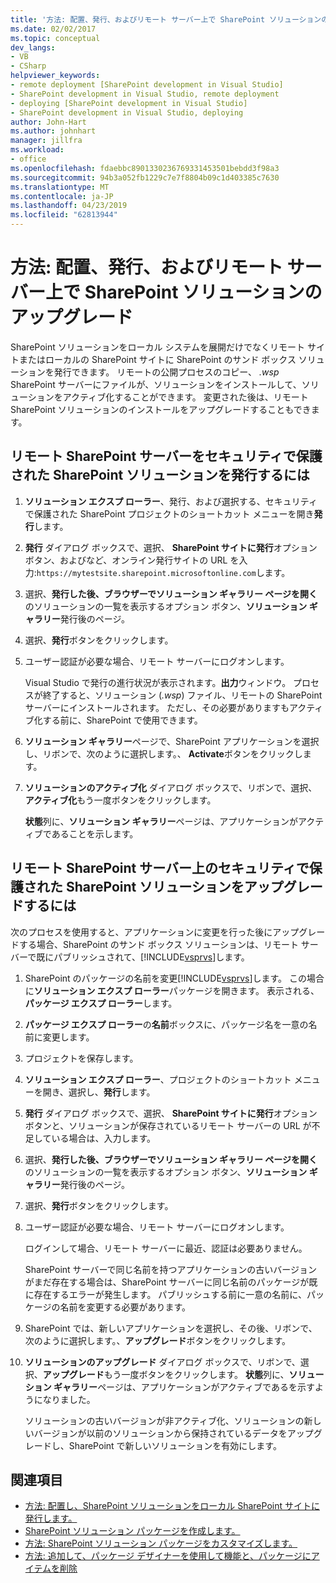 ```yaml
---
title: '方法: 配置、発行、およびリモート サーバー上で SharePoint ソリューションのアップグレード |Microsoft Docs'
ms.date: 02/02/2017
ms.topic: conceptual
dev_langs:
- VB
- CSharp
helpviewer_keywords:
- remote deployment [SharePoint development in Visual Studio]
- SharePoint development in Visual Studio, remote deployment
- deploying [SharePoint development in Visual Studio]
- SharePoint development in Visual Studio, deploying
author: John-Hart
ms.author: johnhart
manager: jillfra
ms.workload:
- office
ms.openlocfilehash: fdaebbc8901330236769331453501bebdd3f98a3
ms.sourcegitcommit: 94b3a052fb1229c7e7f8804b09c1d403385c7630
ms.translationtype: MT
ms.contentlocale: ja-JP
ms.lasthandoff: 04/23/2019
ms.locfileid: "62813944"
---
```

# <a name="how-to-deploy-publish-and-upgrade-sharepoint-solutions-on-a-remote-server"></a>方法: 配置、発行、およびリモート サーバー上で SharePoint ソリューションのアップグレード
  SharePoint ソリューションをローカル システムを展開だけでなくリモート サイトまたはローカルの SharePoint サイトに SharePoint のサンド ボックス ソリューションを発行できます。 リモートの公開プロセスのコピー、 *.wsp* SharePoint サーバーにファイルが、ソリューションをインストールして、ソリューションをアクティブ化することができます。 変更された後は、リモート SharePoint ソリューションのインストールをアップグレードすることもできます。

## <a name="to-publish-a-sandboxed-sharepoint-solution-to-a-remote-sharepoint-server"></a>リモート SharePoint サーバーをセキュリティで保護された SharePoint ソリューションを発行するには

1. **ソリューション エクスプ ローラー**、発行、および選択する、セキュリティで保護された SharePoint プロジェクトのショートカット メニューを開き**発行**します。

2. **発行** ダイアログ ボックスで、選択、 **SharePoint サイトに発行**オプション ボタン、およびなど、オンライン発行サイトの URL を入力:`https://mytestsite.sharepoint.microsoftonline.com`します。

3. 選択、**発行した後、ブラウザーでソリューション ギャラリー ページを開く**のソリューションの一覧を表示するオプション ボタン、**ソリューション ギャラリー**発行後のページ。

4. 選択、**発行**ボタンをクリックします。

5. ユーザー認証が必要な場合、リモート サーバーにログオンします。

     Visual Studio で発行の進行状況が表示されます。**出力**ウィンドウ。 プロセスが終了すると、ソリューション (*.wsp*) ファイル、リモートの SharePoint サーバーにインストールされます。 ただし、その必要がありますもアクティブ化する前に、SharePoint で使用できます。

6. **ソリューション ギャラリー**ページで、SharePoint アプリケーションを選択し、リボンで、次のように選択します。、 **Activate**ボタンをクリックします。

7. **ソリューションのアクティブ化** ダイアログ ボックスで、リボンで、選択、**アクティブ化**もう一度ボタンをクリックします。

     **状態**列に、**ソリューション ギャラリー**ページは、アプリケーションがアクティブであることを示します。

## <a name="to-upgrade-a-sandboxed-sharepoint-solution-on-a-remote-sharepoint-server"></a>リモート SharePoint サーバー上のセキュリティで保護された SharePoint ソリューションをアップグレードするには
 次のプロセスを使用すると、アプリケーションに変更を行った後にアップグレードする場合、SharePoint のサンド ボックス ソリューションは、リモート サーバーで既にパブリッシュされて、[!INCLUDE[vsprvs](../sharepoint/includes/vsprvs-md.md)]します。

1. SharePoint のパッケージの名前を変更[!INCLUDE[vsprvs](../sharepoint/includes/vsprvs-md.md)]します。 この場合に**ソリューション エクスプ ローラー**パッケージを開きます。 表示される、**パッケージ エクスプ ローラー**します。

2. **パッケージ エクスプ ローラー**の**名前**ボックスに、パッケージ名を一意の名前に変更します。

3. プロジェクトを保存します。

4. **ソリューション エクスプ ローラー**、プロジェクトのショートカット メニューを開き、選択し、**発行**します。

5. **発行** ダイアログ ボックスで、選択、 **SharePoint サイトに発行**オプション ボタンと、ソリューションが保存されているリモート サーバーの URL が不足している場合は、入力します。

6. 選択、**発行した後、ブラウザーでソリューション ギャラリー ページを開く**のソリューションの一覧を表示するオプション ボタン、**ソリューション ギャラリー**発行後のページ。

7. 選択、**発行**ボタンをクリックします。

8. ユーザー認証が必要な場合、リモート サーバーにログオンします。

     ログインして場合、リモート サーバーに最近、認証は必要ありません。

     SharePoint サーバーで同じ名前を持つアプリケーションの古いバージョンがまだ存在する場合は、SharePoint サーバーに同じ名前のパッケージが既に存在するエラーが発生します。 パブリッシュする前に一意の名前に、パッケージの名前を変更する必要があります。

9. SharePoint では、新しいアプリケーションを選択し、その後、リボンで、次のように選択します。、**アップグレード**ボタンをクリックします。

10. **ソリューションのアップグレード** ダイアログ ボックスで、リボンで、選択、**アップグレード**もう一度ボタンをクリックします。 **状態**列に、**ソリューション ギャラリー**ページは、アプリケーションがアクティブであるを示すようになりました。

     ソリューションの古いバージョンが非アクティブ化、ソリューションの新しいバージョンが以前のソリューションから保持されているデータをアップグレードし、SharePoint で新しいソリューションを有効にします。

## <a name="see-also"></a>関連項目
- [方法: 配置し、SharePoint ソリューションをローカル SharePoint サイトに発行します。](../sharepoint/how-to-deploy-and-publish-a-sharepoint-solution-to-a-local-sharepoint-site.md)
- [SharePoint ソリューション パッケージを作成します。](../sharepoint/creating-sharepoint-solution-packages.md)
- [方法: SharePoint ソリューション パッケージをカスタマイズします。](../sharepoint/how-to-customize-a-sharepoint-solution-package.md)
- [方法: 追加して、パッケージ デザイナーを使用して機能と、パッケージにアイテムを削除](../sharepoint/how-to-add-and-remove-features-and-items-to-a-package-by-using-the-package-designer.md)

